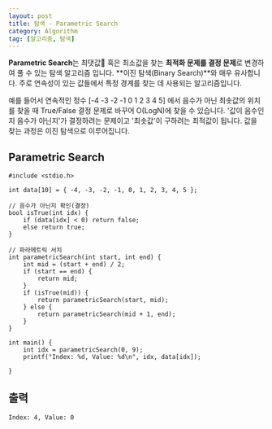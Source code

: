 ```yaml
---
layout: post
title: 탐색 - Parametric Search
category: Algorithm
tag: [알고리즘, 탐색]
---
```


**Parametric Search**는 최댓값 혹은 최소값을 찾는 **최적화 문제를 결정 문제**로 변경하여 풀 수 있는 탐색 알고리즘 입니다. **이진 탐색(Binary Search)**와 매우 유사합니다. 주로 연속성이 있는 값들에서 특정 경계를 찾는 데 사용되는 알고리즘입니다.

<div class="message">
예를 들어서 연속적인 정수 [-4 -3 -2 -1 0 1 2 3 4 5] 에서 음수가 아닌 최솟값의 위치를 찾을 때 True/False 결정 문제로 바꾸어 O(LogN)에 찾을 수 있습니다. '값이 음수인지 음수가 아닌지'가 결정하려는 문제이고 '최솟값'이 구하려는 최적값이 됩니다. 값을 찾는 과정은 이진 탐색으로 이루어집니다.
</div>

## Parametric Search
```
#include <stdio.h>

int data[10] = { -4, -3, -2, -1, 0, 1, 2, 3, 4, 5 };

// 음수가 아닌지 확인(결정)
bool isTrue(int idx) {
	if (data[idx] < 0) return false;
	else return true;
}

// 파라메트릭 서치
int parametricSearch(int start, int end) {
	int mid = (start + end) / 2;
	if (start == end) {
		return mid;
	}
	if (isTrue(mid)) {
		return parametricSearch(start, mid);
	} else {
		return parametricSearch(mid + 1, end);
	}
}

int main() {
	int idx = parametricSearch(0, 9);
	printf("Index: %d, Value: %d\n", idx, data[idx]);

}
```

## 출력
```
Index: 4, Value: 0
```